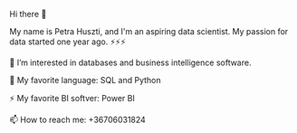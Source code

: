 Hi there 👋 

My name is Petra Huszti, and I'm an aspiring data scientist. My passion for data started one year ago. ⚡⚡⚡


👀 I’m interested in databases and business intelligence software.

🌱 My favorite language: SQL and Python

⚡ My favorite BI softver: Power BI

📫 How to reach me: +36706031824


<!---
hupraah/hupraah is a ✨ special ✨ repository because its `README.md` (this file) appears on your GitHub profile.
You can click the Preview link to take a look at your changes.
--->
